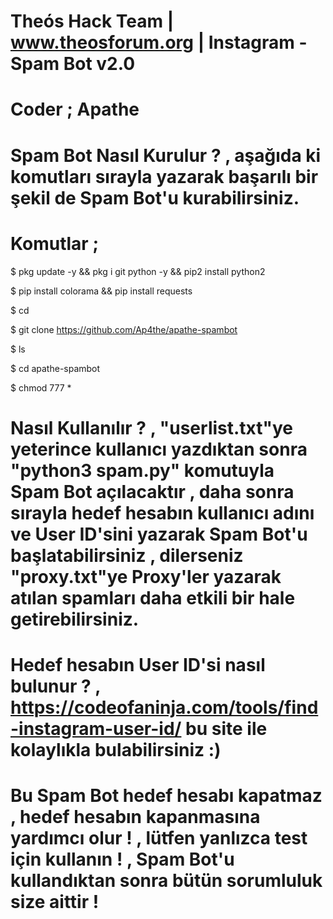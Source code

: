 

# Theós Hack Team | www.theosforum.org | Instagram - Spam Bot v2.0

# Coder ; Apathe

# Spam Bot Nasıl Kurulur ? , aşağıda ki komutları sırayla yazarak başarılı bir şekil de Spam Bot'u kurabilirsiniz.

# Komutlar ;

$ pkg update -y && pkg i git  python -y && pip2 install python2

$ pip install colorama && pip install requests

$ cd

$ git clone https://github.com/Ap4the/apathe-spambot

$ ls

$ cd apathe-spambot

$ chmod 777 *

# Nasıl Kullanılır ? , "userlist.txt"ye yeterince kullanıcı yazdıktan sonra "python3 spam.py" komutuyla Spam Bot açılacaktır , daha sonra sırayla hedef hesabın kullanıcı adını ve User ID'sini yazarak Spam Bot'u başlatabilirsiniz ,  dilerseniz "proxy.txt"ye Proxy'ler yazarak atılan spamları daha etkili bir hale getirebilirsiniz.

# Hedef hesabın User ID'si nasıl bulunur ? , https://codeofaninja.com/tools/find-instagram-user-id/ bu site ile kolaylıkla bulabilirsiniz :)

# Bu Spam Bot hedef hesabı kapatmaz , hedef hesabın kapanmasına yardımcı olur ! , lütfen yanlızca test için kullanın ! , Spam Bot'u kullandıktan sonra bütün sorumluluk size aittir !

